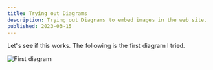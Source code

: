 ```yaml
---
title: Trying out Diagrams
description: Trying out Diagrams to embed images in the web site.
published: 2023-03-15
---
```


Let's see if this works.  The following is the first diagram I tried.

![First diagram](/diagrams/article/try-diagrams/first.svg)
